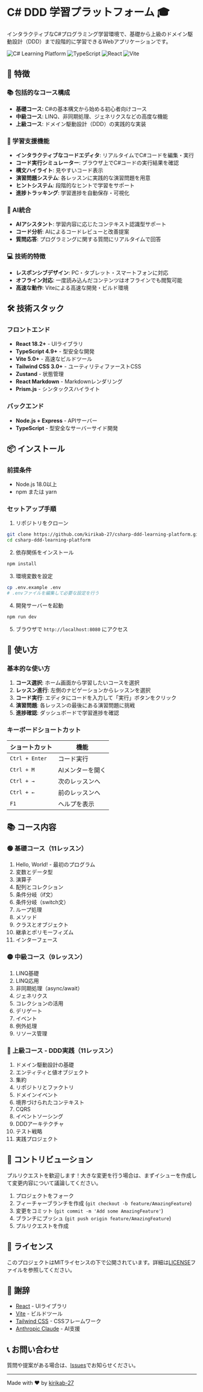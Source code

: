 # C# DDD 学習プラットフォーム 🎓

インタラクティブなC#プログラミング学習環境で、基礎から上級のドメイン駆動設計（DDD）まで段階的に学習できるWebアプリケーションです。

![C# Learning Platform](https://img.shields.io/badge/C%23-Learning%20Platform-blue?style=for-the-badge&logo=csharp)
![TypeScript](https://img.shields.io/badge/TypeScript-4.9+-blue?style=flat-square&logo=typescript)
![React](https://img.shields.io/badge/React-18.2+-61DAFB?style=flat-square&logo=react)
![Vite](https://img.shields.io/badge/Vite-5.0+-646CFF?style=flat-square&logo=vite)

## 🌟 特徴

### 📚 包括的なコース構成
- **基礎コース**: C#の基本構文から始める初心者向けコース
- **中級コース**: LINQ、非同期処理、ジェネリクスなどの高度な機能
- **上級コース**: ドメイン駆動設計（DDD）の実践的な実装

### 🚀 学習支援機能
- **インタラクティブなコードエディタ**: リアルタイムでC#コードを編集・実行
- **コード実行シミュレーター**: ブラウザ上でC#コードの実行結果を確認
- **構文ハイライト**: 見やすいコード表示
- **演習問題システム**: 各レッスンに実践的な演習問題を用意
- **ヒントシステム**: 段階的なヒントで学習をサポート
- **進捗トラッキング**: 学習進捗を自動保存・可視化

### 🤖 AI統合
- **AIアシスタント**: 学習内容に応じたコンテキスト認識型サポート
- **コード分析**: AIによるコードレビューと改善提案
- **質問応答**: プログラミングに関する質問にリアルタイムで回答

### 💻 技術的特徴
- **レスポンシブデザイン**: PC・タブレット・スマートフォンに対応
- **オフライン対応**: 一度読み込んだコンテンツはオフラインでも閲覧可能
- **高速な動作**: Viteによる高速な開発・ビルド環境

## 🛠️ 技術スタック

### フロントエンド
- **React 18.2+** - UIライブラリ
- **TypeScript 4.9+** - 型安全な開発
- **Vite 5.0+** - 高速なビルドツール
- **Tailwind CSS 3.0+** - ユーティリティファーストCSS
- **Zustand** - 状態管理
- **React Markdown** - Markdownレンダリング
- **Prism.js** - シンタックスハイライト

### バックエンド
- **Node.js + Express** - APIサーバー
- **TypeScript** - 型安全なサーバーサイド開発

## 📦 インストール

### 前提条件
- Node.js 18.0以上
- npm または yarn

### セットアップ手順

1. リポジトリをクローン
```bash
git clone https://github.com/kirikab-27/csharp-ddd-learning-platform.git
cd csharp-ddd-learning-platform
```

2. 依存関係をインストール
```bash
npm install
```

3. 環境変数を設定
```bash
cp .env.example .env
# .envファイルを編集して必要な設定を行う
```

4. 開発サーバーを起動
```bash
npm run dev
```

5. ブラウザで `http://localhost:8080` にアクセス

## 🚀 使い方

### 基本的な使い方

1. **コース選択**: ホーム画面から学習したいコースを選択
2. **レッスン進行**: 左側のナビゲーションからレッスンを選択
3. **コード実行**: エディタにコードを入力して「実行」ボタンをクリック
4. **演習問題**: 各レッスンの最後にある演習問題に挑戦
5. **進捗確認**: ダッシュボードで学習進捗を確認

### キーボードショートカット

| ショートカット | 機能 |
|--------------|------|
| `Ctrl + Enter` | コード実行 |
| `Ctrl + M` | AIメンターを開く |
| `Ctrl + →` | 次のレッスンへ |
| `Ctrl + ←` | 前のレッスンへ |
| `F1` | ヘルプを表示 |

## 📚 コース内容

### 🟢 基礎コース（11レッスン）
1. Hello, World! - 最初のプログラム
2. 変数とデータ型
3. 演算子
4. 配列とコレクション
5. 条件分岐（if文）
6. 条件分岐（switch文）
7. ループ処理
8. メソッド
9. クラスとオブジェクト
10. 継承とポリモーフィズム
11. インターフェース

### 🟡 中級コース（9レッスン）
1. LINQ基礎
2. LINQ応用
3. 非同期処理（async/await）
4. ジェネリクス
5. コレクションの活用
6. デリゲート
7. イベント
8. 例外処理
9. リソース管理

### 🔴 上級コース - DDD実践（11レッスン）
1. ドメイン駆動設計の基礎
2. エンティティと値オブジェクト
3. 集約
4. リポジトリとファクトリ
5. ドメインイベント
6. 境界づけられたコンテキスト
7. CQRS
8. イベントソーシング
9. DDDアーキテクチャ
10. テスト戦略
11. 実践プロジェクト

## 🤝 コントリビューション

プルリクエストを歓迎します！大きな変更を行う場合は、まずイシューを作成して変更内容について議論してください。

1. プロジェクトをフォーク
2. フィーチャーブランチを作成 (`git checkout -b feature/AmazingFeature`)
3. 変更をコミット (`git commit -m 'Add some AmazingFeature'`)
4. ブランチにプッシュ (`git push origin feature/AmazingFeature`)
5. プルリクエストを作成

## 📄 ライセンス

このプロジェクトはMITライセンスの下で公開されています。詳細は[LICENSE](LICENSE)ファイルを参照してください。

## 🙏 謝辞

- [React](https://reactjs.org/) - UIライブラリ
- [Vite](https://vitejs.dev/) - ビルドツール
- [Tailwind CSS](https://tailwindcss.com/) - CSSフレームワーク
- [Anthropic Claude](https://www.anthropic.com/) - AI支援

## 📞 お問い合わせ

質問や提案がある場合は、[Issues](https://github.com/kirikab-27/csharp-ddd-learning-platform/issues)でお知らせください。

---

Made with ❤️ by [kirikab-27](https://github.com/kirikab-27)